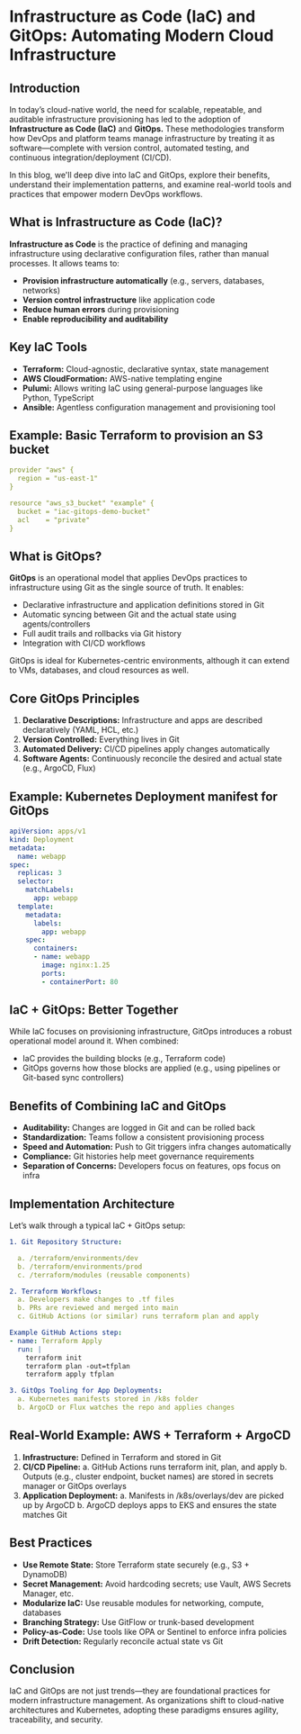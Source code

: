 # **Infrastructure as Code (IaC) and GitOps: Automating Modern Cloud Infrastructure**
  

## **Introduction**

In today’s cloud-native world, the need for scalable, repeatable, and auditable infrastructure provisioning has led to the adoption of **Infrastructure as Code (IaC)** and **GitOps.** These methodologies transform how DevOps and platform teams manage infrastructure by treating it as software—complete with version control, automated testing, and continuous integration/deployment (CI/CD).  

In this blog, we'll deep dive into IaC and GitOps, explore their benefits, understand their implementation patterns, and examine real-world tools and practices that empower modern DevOps workflows. 

## **What is Infrastructure as Code (IaC)?**  

**Infrastructure as Code** is the practice of defining and managing infrastructure using declarative configuration files, rather than manual processes. It allows teams to:

* **Provision infrastructure automatically** (e.g., servers, databases, networks)
* **Version control infrastructure** like application code 
* **Reduce human errors** during provisioning 
* **Enable reproducibility and auditability**

## **Key IaC Tools** 

* **Terraform:** Cloud-agnostic, declarative syntax, state management 
* **AWS CloudFormation:** AWS-native templating engine 
* **Pulumi:** Allows writing IaC using general-purpose languages like Python, TypeScript 
* **Ansible:** Agentless configuration management and provisioning tool 

## **Example: Basic Terraform to provision an S3 bucket**

```yaml
provider "aws" { 
  region = "us-east-1" 
}

resource "aws_s3_bucket" "example" { 
  bucket = "iac-gitops-demo-bucket" 
  acl    = "private" 
} 
```
 
## **What is GitOps?** 

**GitOps** is an operational model that applies DevOps practices to infrastructure using Git as the single source of truth. It enables: 

* Declarative infrastructure and application definitions stored in Git 
* Automatic syncing between Git and the actual state using agents/controllers 
* Full audit trails and rollbacks via Git history 
* Integration with CI/CD workflows 

GitOps is ideal for Kubernetes-centric environments, although it can extend to VMs, databases, and cloud resources as well. 

## **Core GitOps Principles**

1. **Declarative Descriptions:** Infrastructure and apps are described declaratively (YAML, HCL, etc.) 
2. **Version Controlled:** Everything lives in Git 
3. **Automated Delivery:** CI/CD pipelines apply changes automatically 
4. **Software Agents:** Continuously reconcile the desired and actual state (e.g., ArgoCD, Flux) 

## **Example: Kubernetes Deployment manifest for GitOps**


```yaml
apiVersion: apps/v1 
kind: Deployment
metadata: 
  name: webapp 
spec: 
  replicas: 3 
  selector: 
    matchLabels: 
      app: webapp 
  template: 
    metadata: 
      labels: 
        app: webapp 
    spec: 
      containers: 
      - name: webapp 
        image: nginx:1.25 
        ports: 
        - containerPort: 80 
```

## **IaC + GitOps: Better Together**

While IaC focuses on provisioning infrastructure, GitOps introduces a robust operational model around it. When combined: 

* IaC provides the building blocks (e.g., Terraform code) 
* GitOps governs how those blocks are applied (e.g., using pipelines or Git-based sync controllers) 


## **Benefits of Combining IaC and GitOps** 

* **Auditability:** Changes are logged in Git and can be rolled back  
* **Standardization:** Teams follow a consistent provisioning process  
* **Speed and Automation:** Push to Git triggers infra changes automatically 
* **Compliance:** Git histories help meet governance requirements 
* **Separation of Concerns:** Developers focus on features, ops focus on infra  


## **Implementation Architecture**

Let’s walk through a typical IaC + GitOps setup: 

```yaml
1. Git Repository Structure: 

  a. /terraform/environments/dev 
  b. /terraform/environments/prod 
  c. /terraform/modules (reusable components) 

2. Terraform Workflows: 
  a. Developers make changes to .tf files 
  b. PRs are reviewed and merged into main 
  c. GitHub Actions (or similar) runs terraform plan and apply 

Example GitHub Actions step: 
- name: Terraform Apply 
  run: | 
    terraform init 
    terraform plan -out=tfplan 
    terraform apply tfplan 

3. GitOps Tooling for App Deployments: 
  a. Kubernetes manifests stored in /k8s folder 
  b. ArgoCD or Flux watches the repo and applies changes 

```

## **Real-World Example: AWS + Terraform + ArgoCD**

1. **Infrastructure:** Defined in Terraform and stored in Git 
2. **CI/CD Pipeline:** 
  a. GitHub Actions runs terraform init, plan, and apply 
  b. Outputs (e.g., cluster endpoint, bucket names) are stored in secrets manager or GitOps      overlays 
3. **Application Deployment:** 
  a. Manifests in /k8s/overlays/dev are picked up by ArgoCD 
  b. ArgoCD deploys apps to EKS and ensures the state matches Git 

## **Best Practices**

* **Use Remote State:** Store Terraform state securely (e.g., S3 + DynamoDB) 
* **Secret Management:** Avoid hardcoding secrets; use Vault, AWS Secrets Manager, etc. 
* **Modularize IaC:** Use reusable modules for networking, compute, databases 
* **Branching Strategy:** Use GitFlow or trunk-based development 
* **Policy-as-Code:** Use tools like OPA or Sentinel to enforce infra policies 
* **Drift Detection:** Regularly reconcile actual state vs Git 

## **Conclusion**

IaC and GitOps are not just trends—they are foundational practices for modern infrastructure management. As organizations shift to cloud-native architectures and Kubernetes, adopting these paradigms ensures agility, traceability, and security. 


